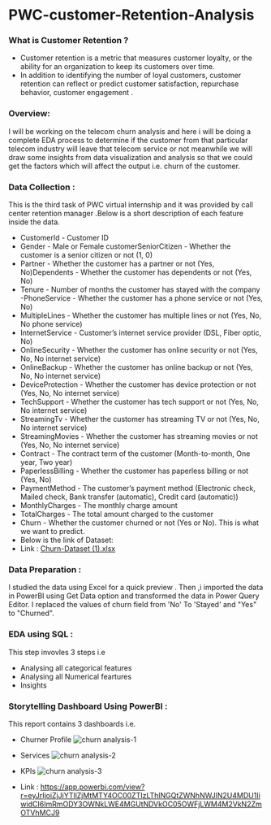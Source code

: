 # PWC-customer-Retention-Analysis
### What is Customer Retention ?
- Customer retention is a metric that measures customer loyalty, or the ability for an organization to keep its customers over time.
- In addition to identifying the number of loyal customers, customer retention can reflect or predict customer satisfaction, repurchase behavior, customer engagement .
### Overview:
I will be working on the telecom churn analysis and here i will be doing a complete EDA process to determine if the customer from that particular telecom industry will leave that telecom service or not meanwhile we will draw some insights from data visualization and analysis so that we could get the factors which will affect the output i.e. churn of the customer.
### Data Collection :
This is the third task of PWC virtual internship  and it was provided by call center retention manager .Below is a short description of each feature inside the data.
- CustomerId - Customer ID
- Gender - Male or Female customerSeniorCitizen - Whether the customer is a senior citizen or not (1, 0)
- Partner - Whether the customer has a partner or not (Yes, No)Dependents - Whether the customer has dependents or not (Yes, No)
- Tenure - Number of months the customer has stayed with the company
-PhoneService - Whether the customer has a phone service or not (Yes, No)
- MultipleLines - Whether the customer has multiple lines or not (Yes, No, No phone service)
- InternetService - Customer’s internet service provider (DSL, Fiber optic, No)
- OnlineSecurity - Whether the customer has online security or not (Yes, No, No internet service)
- OnlineBackup - Whether the customer has online backup or not (Yes, No, No internet service)
- DeviceProtection - Whether the customer has device protection or not (Yes, No, No internet service)
- TechSupport - Whether the customer has tech support or not (Yes, No, No internet service)
- StreamingTv - Whether the customer has streaming TV or not (Yes, No, No internet service)
- StreamingMovies - Whether the customer has streaming movies or not (Yes, No, No internet service)
- Contract - The contract term of the customer (Month-to-month, One year, Two year)
- PaperlessBilling - Whether the customer has paperless billing or not (Yes, No)
- PaymentMethod - The customer’s payment method (Electronic check, Mailed check, Bank transfer (automatic), Credit card (automatic))
- MonthlyCharges - The monthly charge amount
- TotalCharges - The total amount charged to the customer
- Churn - Whether the customer churned or not (Yes or No). This is what we want to predict.
- Below is the link of Dataset:
- Link : [Churn-Dataset (1).xlsx](https://github.com/mausumi45/PWC-customer-churn-Analysis/files/10328362/Churn-Dataset.1.xlsx)
### Data Preparation :
I studied the data using Excel for a quick preview . Then ,i imported the data in PowerBI using Get Data option and transformed the data in Power Query Editor.
I replaced the values of churn field from 'No' To 'Stayed' and "Yes" to "Churned".


### EDA using SQL :
 This step invovles 3 steps i.e
 - Analysing all categorical features 
 - Analysing all Numerical feartures
 -  Insights 
 ### Storytelling Dashboard Using PowerBI :
   This report contains 3 dashboards i.e.
   - Churner Profile
   ![churn analysis-1](https://user-images.githubusercontent.com/98810351/210702905-1846a5ca-340a-4cad-b120-7bca6fb08533.jpg)

   - Services
   ![churn analysis-2](https://user-images.githubusercontent.com/98810351/210703084-3869a8e7-464e-4ddd-a179-e8c7d7388df4.jpg)

   - KPIs
   ![churn analysis-3](https://user-images.githubusercontent.com/98810351/210703320-59c40ff9-9ae4-4742-8b47-e018f801e5a5.jpg)

   - Link : https://app.powerbi.com/view?r=eyJrIjoiZjJiYTllZjMtMTY4OC00ZTIzLThlNGQtZWNhNWJlN2U4MDU1IiwidCI6ImRmODY3OWNkLWE4MGUtNDVkOC05OWFjLWM4M2VkN2ZmOTVhMCJ9
     
    
